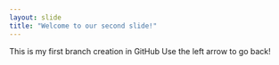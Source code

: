 ```yaml
---
layout: slide
title: "Welcome to our second slide!"
---
```

This is my first branch creation in GitHub
Use the left arrow to go back!
